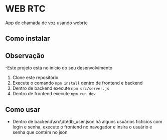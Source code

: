 # WEB RTC

App de chamada de voz usando webrtc

## Como instalar

## Observação

-Este projeto está no início do seu desenvolvimento

1. Clone este repositório.
2. Execute o comando `npm install` dentro de frontend e backend 
3. Dentro de backend execute `npm src/server.js` 
4. Dentro de frontend execute `npm run dev` 

## Como usar

- Dentro de backend\src\db\db_user.json há alguns usuários fictícios com login e senha, execute o frontend no navegador e insira o usuário e senha que contém no json
